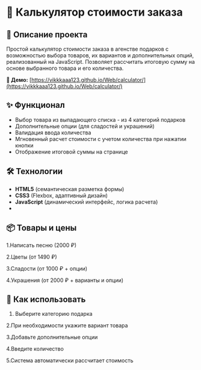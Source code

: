 # 🧮 Калькулятор стоимости заказа

## 📝 Описание проекта
Простой калькулятор стоимости заказа в агенстве подарков с возможностью выбора товаров, их вариантов и дополнительных опций, реализованный на JavaScript. Позволяет рассчитать итоговую сумму на основе выбранного товара и его количества.

**🔗 Демо:** [https://vikkkaaa123.github.io/Web/calculator/](https://vikkkaaa123.github.io/Web/calculator/)

## ✨ Функционал
- Выбор товара из выпадающего списка - из 4 категорий подарков
- Дополнительные опции (для сладостей и украшений)
- Валидация ввода количества
- Мгновенный расчет стоимости с учетом количества при нажатии кнопки
- Отображение итоговой суммы на странице

## 🛠 Технологии
- **HTML5** (семантическая разметка формы)
- **CSS3** (Flexbox, адаптивный дизайн)
- **JavaScript** (динамический интерфейс, логика расчета)
- 
## 📦 Товары и цены
1.Написать песню (2000 ₽)

2.Цветы (от 1490 ₽)

3.Сладости (от 1000 ₽ + опции)

4.Украшения (от 2000 ₽ + варианты и опции)

## 🚀 Как использовать
1. Выберите категорию подарка
    
2.При необходимости укажите вариант товара

3.Добавьте дополнительные опции

4.Введите количество

5.Система автоматически рассчитает стоимость
